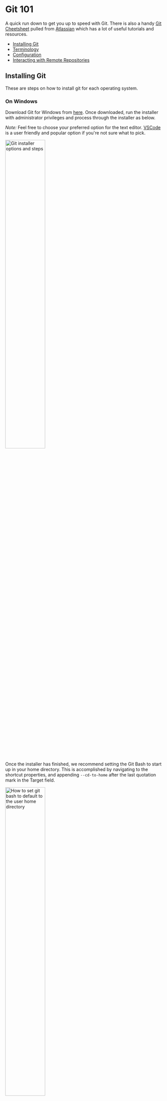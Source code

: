 # Git 101
A quick run down to get you up to speed with Git. There is also a handy [Git Cheetsheet](./media/Git-Cheatsheet.pdf) pulled from [Atlassian](https://www.atlassian.com/) which has a lot of useful tutorials and resources.

 - [Installing Git](#installing-git)
 - [Terminology](#terminology)
 - [Configuration](#configuration)
 - [Interacting with Remote Repositories](#interacting-with-remote-repositories)

## Installing Git
These are steps on how to install git for each operating system.

### On Windows
Download Git for Windows from [here](https://git-scm.com/downloads). Once downloaded, run the installer with administrator privileges and process through the installer as below.

*Note:* Feel free to choose your preferred option for the text editor. [VSCode](https://code.visualstudio.com/) is a user friendly and popular option if you're not sure what to pick.

<img alt="Git installer options and steps" src="./media/installgit.gif" width="50%">

Once the installer has finished, we recommend setting the Git Bash to start up in your home directory. This is accomplished by navigating to the shortcut properties, and appending  ```--cd-to-home``` after the last quotation mark in the Target field.

<img alt="How to set git bash to default to the user home directory" src="./media/githome.png" width="50%">


### On Linux
Open up the terminal and run the command: ```sudo apt get install git``` enter the sudo password if required, and when asked whether you want to install git, enter ```y``` for yes.

### On Mac
TBA


## Terminology

 - *Repository:* A git project. Each repository, or repo, is a folder that contains its own version history. This repo can be a single piece of code, a larger multi-system project, or really anything you want to put in a folder.
 - *Clone:* A clone is a local copy of a repository. To get a local copy of a remote repo, you complete a clone command.
 - *Fork:* A fork is how you make your own centralized, separate copy of someone else's repo for you to make changes to.
 - *Commit:* A commit is a snapshot of changes to the code. Each commit has a message and a unique id string, so you can see all commits in the repo's history.
 - *Branch:* Repositories have branches, such as main, or borked-fix-13 that allow developers to branch off the history of the code to work on individual issues or improvements, without changing whatever the core or release level code base is. These issues can then be *merged* back into the code at a later point.
 - *Push:* When you push, you are telling the system to take your local changes to the repo (or commits) to the remote origin where the data is housed/backed up. This is normally either [github](https://github.com) or [gitlab](https://gitlab.com).
 - *Pull:* When you pull, you are telling the system to take changes that have been applied to the remote system, and copy them down into your local repository. If you have any local changes then they could be lost, or the system might ask you to complete a merge of your history with the remote history, which gets... More complicated.
 - *Pull request:* A pull request is how you ask someone else to bring in changes from your forked repo to the original or higher level copy of the project.


## Configuration
This section has various configuration options.

### Git Config User Info
First step is setting up your name and username in git. So open Git Bash (or terminal on linux or mac), which acts nominally the same as a linux terminal, and then enter the two lines below, replacing the NAME and EMAIL with your information.

```
    git config --global user.name NAME
    git config --global user.email EMAIL
```

### SSH Key Linking
TBA

### Organizing Your Repositories
Once that's complete, you'll want a directory to store all your repositories in. This can be created from the command line using the ```mkdir``` command.

You can see all the files and folders in the current directory with the ```ls``` command. Then, you'll want to go into the newly made folder using the ```cd``` command.

<img alt="Setting up a folder for repositories." src="./media/gitrepodir.gif" width="50%">

## Creating and Using Repositories

### Setup a Local Repo
To start, you'll want to make a local repository. So, in Git Bash, navigate to the folder we made for repositories using cd. The make a new directory and open it using mkdir and cd.

It's just a blank directory, right? To initialize it as a git repository, you'll want to enter ```git init``` on the command line while inside the folder you want as your repository.

<img alt="Creating a local repository" src="./media/gitlocalrepo.gif" width="50%">

Next you'll want to add a gitignore file. There are templates you can find on google for whatever specific language you're working in, but the purpose of the gitignore file is to tell git which files it should *not* track. These files are normally things like build intermediate and output files, as well as any user specific option files or automatically generated files. To add a blank file from git bash you can use the touch command. Github hosts some template .gitignore files for various programming languages [here](https://github.com/github/gitignore).

<img alt="Adding a gitignore" src="./media/gitignore.gif" width="50%">

As a note, if you can see your gitignore with a normal ```ls``` command, then it's not in the right format. If that's the case then use the following code snippet to to try to correct it. Fill in GITIGNORECURRENT with the name of your gitignore file as seen with the ls command.

```
mv GITIGNORECURRENT .gitignore
```

Next step would be to add a README file to your repository. A template file you can copy and utilize is here. Adding a readme yourself uses the touch command, as used with the gitignore above.

### Committing Your Changes

The next step is to commit these changes to your local repository using ```git add``` to stage them and ```git commit``` to commit or save them. If you want to see the status of changes in your repository, you can use ```git status```.

<img alt="Making commits" src="./media/gitcommit.gif" width="50%">

The specific command ```git add .``` will add all untracked files to your staging to commit. Additionally, the ```-m``` option used for ```git commit``` will allow you to write your commit messages inline. Otherwise it will open the editor you selected at install.

## Interacting with Remote Repositories
Next up is remote repositories. A remote repository could be any repository that is not your "local" respository. A remote repository is basically a pointer to another instance of the repository, and could even be on the same machine!

### Create a Remote Repo
To link to the remote repository that would be your "originator" repository, you would run the following command in git bash in your local repository.

```
git remote add origin REMOTE_URL
```

This command says to add a new remote repository link named "origin" at the location "REMOTE_URL". This sets the link from the local repository. The next step is then to complete a first push to the empty remote repository.

This first push of any new local branch is different from normal push and pull behavior described further down, because it sets up tracking linking to the remote repository.

```
git push -u origin master
```

This command tells git to push the changes from your current local version of the branch "master" upstream to the remote repository "origin" which will upload your changes, and setup this branch on the remote repository to match your local version.

### Cloning a Remote Repo
Cloning a repository by comparison is relatively straightforward. You get the link to an existing repository, whether that is on the local machine or a github server makes no difference except in how you obtain the link. For github you would go to the repository's page and press the "clone" button on the right hand side, which provides a copy-able link.

Once you have your link, in git bash, navigate to the directory where you would like to place your repository directory (i.e. your "Repos" or "Source" folder), and run the following code snippet, replacing "REMOTE_URL" with the repository link.

```
git clone REMOTE_URL
```

This will create a new folder in your current folder that has the repository name. Navigate into that folder, and you're ready to start working.

### Push and Pull Updates to Remote
Once you've set up your remote repository, either by creating or cloning, you can start working. The next step is to stay in sync with the remote repository via pushing and pulling.

*Pushing* is the act of updating the remote branch with any changes you have commit on the local branch. Keep in mind that if the remote branch has changes that you do not have locally integrated, the push action will fail. The command to push is:

```
git push origin master
```

Where "origin" is the remote repository and "master" is the remote branch to push to. Realize that if you have synced your current branch and repository to upstream using the -u from earlier, you can simplify this command to simply be git push and get the same behavior.

*Pulling* is the act of updating your local branch with any updates that are on the remote repository. When you pull git will automatically try to merge the remote updates with any changes from the remote branch using internal difference logic. If you have any changes that have not been commit that would be overwritten, git will instead cancel the pull, and tell you to either commit or stash those changes before pulling. If you have changes that you have commit, git will try to automatically merge those changes. If both your local commits and the remote commits change the same section of code, git wil place labeled versions of both code, and ask you to review the files, set them up with the correct version, and then commit the changes as part of a manual merge commit. The command to pull is:

```
git pull origin master
```

Where "origin" is the remote repository and "master" is the remote branch to pull from. Realize that if you have synced your current branch and repository to upstream using the -u from earlier, you can simplify this command to simply be git pull and get the same behavior.

*Note:* Best practices on pushing and pulling in a project where multiple people are making changes is to use branches to keep your work separate, and only merge into the main branch when the changes from the side branch have been completed. If major changes to the primary branch occur while still working on the side branch, these changes should be pulled into the side branch and integrated locally, but this will keep from needing constant small merges and push conflicts.


